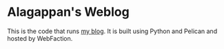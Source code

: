 Alagappan's Weblog
==================

This is the code that runs [my blog](http://alagappan.co.in). It is built using Python and Pelican and hosted by WebFaction. 

